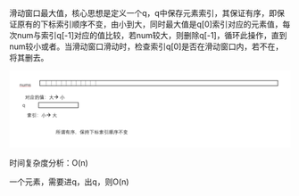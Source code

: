 滑动窗口最大值，核心思想是定义一个q，q中保存元素索引，其保证有序，即保证原有的下标索引顺序不变，由小到大，同时最大值是q[0]索引对应的元素值，每次num与索引q[-1]对应的值比较，若num较大，则删除q[-1]，循环此操作，直到num较小或者。当滑动窗口滑动时，检查索引q[0]是否在滑动窗口内，若不在，将其删去。

![](pic\slidingWindowMaximum.png)

时间复杂度分析：O(n)

一个元素，需要进q，出q，则O(n)


